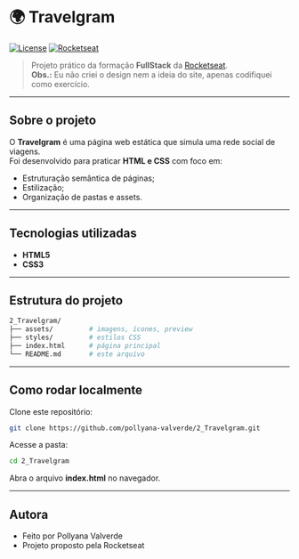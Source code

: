 # 🌍 Travelgram

[![License](https://img.shields.io/badge/license-MIT-green)]()
[![Rocketseat](https://img.shields.io/badge/Rocketseat-FullStack-purple)]()

> Projeto prático da formação **FullStack** da [Rocketseat](https://www.rocketseat.com.br/).  
> **Obs.:** Eu não criei o design nem a ideia do site, apenas codifiquei como exercício.

---

## Sobre o projeto

O **Travelgram** é uma página web estática que simula uma rede social de viagens.  
Foi desenvolvido para praticar **HTML e CSS** com foco em:

- Estruturação semântica de páginas;
- Estilização;
- Organização de pastas e assets.

---

## Tecnologias utilizadas

- **HTML5**  
- **CSS3**

---

## Estrutura do projeto

```bash
2_Travelgram/
├── assets/         # imagens, ícones, preview
├── styles/         # estilos CSS
├── index.html      # página principal
└── README.md       # este arquivo
```
---

## Como rodar localmente

Clone este repositório:

```bash
git clone https://github.com/pollyana-valverde/2_Travelgram.git
```

Acesse a pasta:

 ```bash
cd 2_Travelgram
```

Abra o arquivo **index.html** no navegador.

---
## Autora

- Feito por Pollyana Valverde
- Projeto proposto pela Rocketseat
